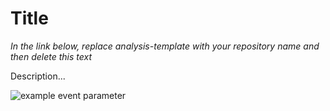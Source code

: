 # Title

*In the link below, replace analysis-template with your repository name and then delete this text*

Description...

![example event parameter](https://github.com/munch-group/gpn/actions/workflows/quarto-publish.yml/badge.svg?event=push)
